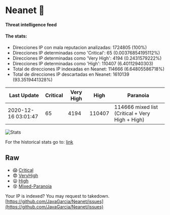# Neanet :hocho:
#### Threat intelligence feed
#### The stats:

- Direcciones IP con mala reputacion analizadas: 1724805 (100%)
- Direcciones IP determinadas como 'Critical':  65 (0.00376854195112%)
- Direcciones IP determinadas como 'Very High':  4194 (0.2431579222%)
- Direcciones IP determinadas como 'High':  110407 (6.40112940303)
- Total de direcciones IP indexadas en Neanet:  114666 (6.64805586718%)
- Total de direcciones IP descartadas en Neanet:  1610139 (93.3519441328%)

| Last Update | Critical | Very High | High | Paranoia |
| --- | --- | --- | --- | --- |
| 2020-12-16 03:01:47 | 65 | 4194 | 110407 | 114666 mixed list (Critical + Very High + High)|

![Stats](https://docs.google.com/spreadsheets/d/e/2PACX-1vSnaNMIXVabIpDJjufMlzH7poXnshF3mgd8Is1g9ytUEzVsP5my4Trn8f-xkoLLQ38xpL3HtmUexLo6/pubchart?oid=501124687&format=image)

For the historical stats go to: [link](/stats.csv)
## Raw
- :scream: [Critical](https://raw.githubusercontent.com/JavaGarcia/Neanet/master/blacklists/neanet_critical.txt)
- :fearful: [VeryHigh](https://raw.githubusercontent.com/JavaGarcia/Neanet/master/blacklists/neanet_veryHigh.txtt)
- :frowning: [High](https://raw.githubusercontent.com/JavaGarcia/Neanet/master/blacklists/neanet_high.txt)
- :dizzy_face: [Mixed-Paranoia](https://raw.githubusercontent.com/JavaGarcia/Neanet/master/blacklists/neanet_all.txt)


Your IP is indexed? You may request to takedown. [https://github.com/JavaGarcia/Neanet/issues](https://github.com/JavaGarcia/Neanet/issues)

























































































































































































































































































































































































































































































































































































































































































































































































































































































































































































































































































































































































































































































































































































































































































































































































































































































































































































































































































































































































































































































































































































































































































































































































































































































































































































































































































































































































































































































































